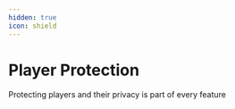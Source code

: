 ```yaml
---
hidden: true
icon: shield
---
```


# Player Protection

Protecting players and their privacy is part of every feature
